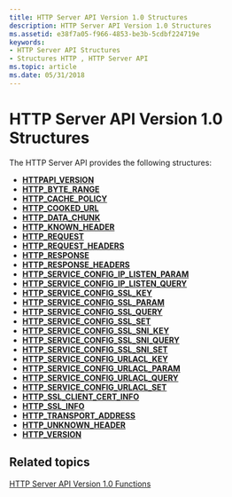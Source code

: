 ```yaml
---
title: HTTP Server API Version 1.0 Structures
description: HTTP Server API Version 1.0 Structures
ms.assetid: e38f7a05-f966-4853-be3b-5cdbf224719e
keywords:
- HTTP Server API Structures
- Structures HTTP , HTTP Server API
ms.topic: article
ms.date: 05/31/2018
---
```


# HTTP Server API Version 1.0 Structures

The HTTP Server API provides the following structures:

-   [**HTTPAPI\_VERSION**](/windows/desktop/api/Http/ns-http-httpapi_version)
-   [**HTTP\_BYTE\_RANGE**](/windows/desktop/api/Http/ns-http-http_byte_range)
-   [**HTTP\_CACHE\_POLICY**](/windows/desktop/api/Http/ns-http-http_cache_policy)
-   [**HTTP\_COOKED\_URL**](/windows/desktop/api/Http/ns-http-http_cooked_url)
-   [**HTTP\_DATA\_CHUNK**](/windows/desktop/api/Http/ns-http-http_data_chunk)
-   [**HTTP\_KNOWN\_HEADER**](/windows/desktop/api/Http/ns-http-http_known_header)
-   [**HTTP\_REQUEST**](/previous-versions/windows/desktop/legacy/aa364545(v=vs.85))
-   [**HTTP\_REQUEST\_HEADERS**](/windows/desktop/api/Http/ns-http-http_request_headers)
-   [**HTTP\_RESPONSE**](http-response.md)
-   [**HTTP\_RESPONSE\_HEADERS**](/windows/desktop/api/Http/ns-http-http_response_headers)
-   [**HTTP\_SERVICE\_CONFIG\_IP\_LISTEN\_PARAM**](/windows/desktop/api/Http/ns-http-http_service_config_ip_listen_param)
-   [**HTTP\_SERVICE\_CONFIG\_IP\_LISTEN\_QUERY**](/windows/desktop/api/Http/ns-http-http_service_config_ip_listen_query)
-   [**HTTP\_SERVICE\_CONFIG\_SSL\_KEY**](/windows/desktop/api/Http/ns-http-http_service_config_ssl_key)
-   [**HTTP\_SERVICE\_CONFIG\_SSL\_PARAM**](/windows/desktop/api/Http/ns-http-http_service_config_ssl_param)
-   [**HTTP\_SERVICE\_CONFIG\_SSL\_QUERY**](/windows/desktop/api/Http/ns-http-http_service_config_ssl_query)
-   [**HTTP\_SERVICE\_CONFIG\_SSL\_SET**](/windows/desktop/api/Http/ns-http-http_service_config_ssl_set)
-   [**HTTP\_SERVICE\_CONFIG\_SSL\_SNI\_KEY**](/windows/desktop/api/Http/ns-http-http_service_config_ssl_sni_key)
-   [**HTTP\_SERVICE\_CONFIG\_SSL\_SNI\_QUERY**](/windows/desktop/api/Http/ns-http-http_service_config_ssl_sni_query)
-   [**HTTP\_SERVICE\_CONFIG\_SSL\_SNI\_SET**](/windows/desktop/api/Http/ns-http-http_service_config_ssl_sni_set)
-   [**HTTP\_SERVICE\_CONFIG\_URLACL\_KEY**](/windows/desktop/api/Http/ns-http-http_service_config_urlacl_key)
-   [**HTTP\_SERVICE\_CONFIG\_URLACL\_PARAM**](/windows/desktop/api/Http/ns-http-http_service_config_urlacl_param)
-   [**HTTP\_SERVICE\_CONFIG\_URLACL\_QUERY**](/windows/desktop/api/Http/ns-http-http_service_config_urlacl_query)
-   [**HTTP\_SERVICE\_CONFIG\_URLACL\_SET**](/windows/desktop/api/Http/ns-http-http_service_config_urlacl_set)
-   [**HTTP\_SSL\_CLIENT\_CERT\_INFO**](/windows/desktop/api/Http/ns-http-http_ssl_client_cert_info)
-   [**HTTP\_SSL\_INFO**](/windows/desktop/api/Http/ns-http-http_ssl_info)
-   [**HTTP\_TRANSPORT\_ADDRESS**](/windows/desktop/api/Http/ns-http-http_transport_address)
-   [**HTTP\_UNKNOWN\_HEADER**](/windows/desktop/api/Http/ns-http-http_unknown_header)
-   [**HTTP\_VERSION**](/windows/desktop/api/Http/ns-http-http_version)

## Related topics

<dl> <dt>

[HTTP Server API Version 1.0 Functions](http-server-api-version-1-0-functions.md)
</dt> </dl>

 

 